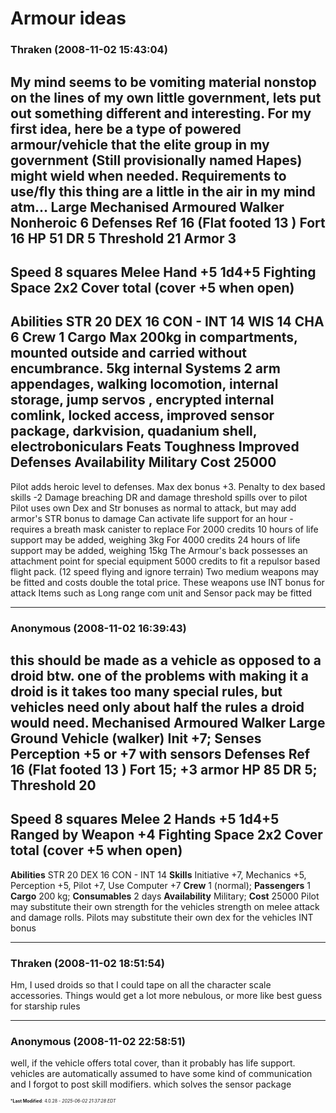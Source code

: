 # Armour ideas

### **Thraken** (2008-11-02 15:43:04)

My mind seems to be vomiting material nonstop on the lines of my own little government, lets put out something different and interesting. For my first idea, here be a type of powered armour/vehicle that the elite group in my government (Still provisionally named Hapes) might wield when needed. Requirements to use/fly this thing are a little in the air in my mind atm...
**Large Mechanised Armoured Walker**  Nonheroic 6
**Defenses** **Ref** 16 (**Flat footed** 13 ) **Fort** 16
**HP** 51 **DR** 5 **Threshold** 21 **Armor** 3
-------------------------------------------------------------------
**Speed** 8 squares
**Melee** Hand +5 1d4+5
**Fighting Space** 2x2 **Cover** total (cover +5 when open)
-------------------------------------------------------------------
**Abilities** STR 20 DEX 16 CON - INT 14 WIS 14 CHA 6
**Crew** 1 **Cargo** Max 200kg in compartments, mounted outside and carried without encumbrance. 5kg internal
**Systems** 2 arm appendages, walking locomotion, internal storage,
jump servos , encrypted internal comlink, locked access,
improved sensor package, darkvision, quadanium shell, electroboniculars
**Feats** Toughness Improved Defenses
**Availability**  Military **Cost** 25000
-----------------------------------------------------------
Pilot adds heroic level to defenses. Max dex bonus +3. Penalty to dex based skills -2
Damage breaching DR and damage threshold spills over to pilot
Pilot uses own Dex and Str bonuses as normal to attack, but may add armor's STR bonus to damage
Can activate life support for an hour - requires a breath mask canister to replace
For 2000 credits 10 hours of life support may be added, weighing 3kg
For 4000 credits 24 hours of life support may be added, weighing 15kg
The Armour's back possesses an attachment point for special equipment
5000 credits to fit a repulsor based flight pack. (12 speed flying and ignore terrain)
Two medium weapons may be fitted and costs double the total price. These weapons use INT bonus for attack
Items such as Long range com unit and Sensor pack may be fitted

---

### **Anonymous** (2008-11-02 16:39:43)

this should be made as a vehicle as opposed to a droid btw. one of the problems with making it a droid is it takes too many special rules, but vehicles need only about half the rules a droid would need.
**Mechanised Armoured Walker** 
Large Ground Vehicle (walker)
**Init**  +7; Senses Perception +5 or +7 with sensors
**Defenses** Ref 16 (Flat footed 13 ) Fort 15; +3 armor
**HP** 85 **DR** 5; **Threshold** 20
-------------------------------------------------------------------
**Speed** 8 squares
**Melee** 2 Hands +5 1d4+5
**Ranged**  by Weapon +4
**Fighting Space** 2x2 **Cover** total (cover +5 when open)
-------------------------------------------------------------------
**Abilities** STR 20 DEX 16 CON - INT 14
**Skills** Initiative +7, Mechanics +5, Perception +5, Pilot +7, Use Computer +7
**Crew** 1 (normal); **Passengers** 1
**Cargo** 200 kg; **Consumables** 2 days
**Availability** Military; **Cost** 25000
Pilot may substitute their own strength for the vehicles strength on melee attack and damage rolls. Pilots may substitute their own dex for the vehicles INT bonus

---

### **Thraken** (2008-11-02 18:51:54)

Hm, I used droids so that I could tape on all the character scale accessories. Things would get a lot more nebulous, or more like best guess for starship rules

---

### **Anonymous** (2008-11-02 22:58:51)

well, if the vehicle offers total cover, than it probably has life support. vehicles are automatically assumed to have some kind of communication
and I forgot to post skill modifiers. which solves the sensor package



<span style="font-size: 0.5em;">***Last Modified**: 4.0.28 - *2025-06-02 21:37:28 EDT*</span>